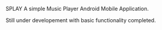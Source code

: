 SPLAY
A simple Music Player Android Mobile Application. 

Still under developement with basic functionality completed.
